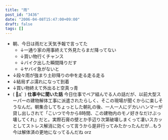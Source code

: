 ```yaml
---
title: "雨"
post_id: "3436"
date: "2006-04-08T15:47:00+09:00"
draft: false
tags: []
---
```



* 朝、今日は雨だと天気予報で言ってた
  * ↓一通り家の用事終えて外見たらまだ降ってない
  * ↓買い物行くチャンス
  * ↓バイク出した瞬間降りだす
  * ↓ヤバイ急がないと
* ↓段々雨が強まり土砂降りの中を走る走る走る
* ↓結局ずぶ濡れになって到着
* ↓買い物終えて外出ると空真っ青
* ( ﾟдﾟ )
**仕事中に聞いた話** 今日仕事でペア組んでる人の話だが、以前大型スーパーの建物解体工事に派遣されたらしく、そこの現場が聞くからに楽しそうなんだ。朝集合してちょっとした朝礼の後、一人一人にデカいハンマーが貸し出しされて「こいつで今から8時間、この建物内のモノ好きなだけぶっ壊してくれ」だと。実際石膏の壁とか手辺り次第破壊しまくって凄いスカッとしてストレス解消に効くって言うから是非行ってみたかったんだが…もう今は解体済の更地になってるんだね orz
